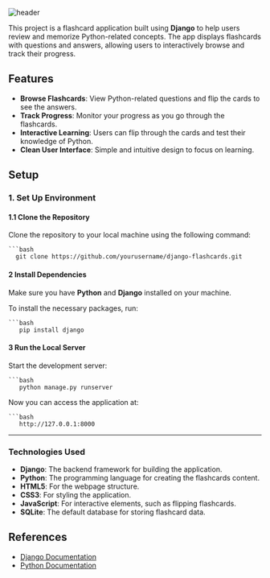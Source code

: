 ![header](https://capsule-render.vercel.app/api?type=shark&height=300&color=gradient&customColorList=28&text=Django%20Flashcards:%20Python%20Programming&fontSize=40&animation=scaleIn&stroke=306998&reversal=true&section=header)

This project is a flashcard application built using **Django** to help users review and memorize Python-related concepts. The app displays flashcards with questions and answers, allowing users to interactively browse and track their progress.

## Features
- **Browse Flashcards**: View Python-related questions and flip the cards to see the answers.
- **Track Progress**: Monitor your progress as you go through the flashcards.
- **Interactive Learning**: Users can flip through the cards and test their knowledge of Python.
- **Clean User Interface**: Simple and intuitive design to focus on learning.

## Setup

### 1. Set Up Environment
#### 1.1 Clone the Repository
Clone the repository to your local machine using the following command:

    ```bash
      git clone https://github.com/yourusername/django-flashcards.git


#### 2 Install Dependencies
Make sure you have **Python** and **Django** installed on your machine.

To install the necessary packages, run:

    ```bash
       pip install django

#### 3 Run the Local Server
Start the development server:

    ```bash
       python manage.py runserver
       
Now you can access the application at:

    ```bash
       http://127.0.0.1:8000

<hr/>

### Technologies Used

- **Django**: The backend framework for building the application.
- **Python**: The programming language for creating the flashcards content.
- **HTML5**: For the webpage structure.
- **CSS3**: For styling the application.
- **JavaScript**: For interactive elements, such as flipping flashcards.
- **SQLite**: The default database for storing flashcard data.

## References
- [Django Documentation](https://docs.djangoproject.com/)
- [Python Documentation](https://docs.python.org/)

